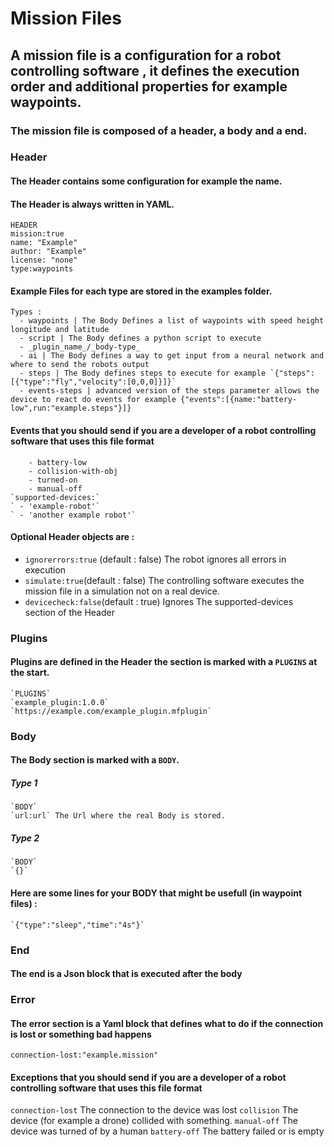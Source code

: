 # Mission Files
## A mission file is a configuration for a robot controlling software , it defines the execution order and additional properties for example waypoints.
### The mission file is composed of a header, a body and a end.
  
  
### Header 
#### The Header contains some configuration for example the name.
#### The Header is always written in YAML.


   `HEADER`  
    `mission:true`       
    `name: "Example"`      
    `author: "Example"`     
    `license: "none"`     
    `type:waypoints`   
#### Example Files for each type are stored in the examples folder. 
    Types :     
      - waypoints | The Body Defines a list of waypoints with speed height longitude and latitude     
      - script | The Body defines a python script to execute
      - _plugin_name_/_body-type_    
      - ai | The Body defines a way to get input from a neural network and where to send the robots output
      - steps | The Body defines steps to execute for example `{"steps":[{"type":"fly","velocity":[0,0,0]}]}`
      - events-steps | advanced version of the steps parameter allows the device to react do events for example {"events":[{name:"battery-low",run:"example.steps"}]} 
#### Events that you should send if you are a developer of a robot controlling software that uses this file format
        - battery-low
        - collision-with-obj
        - turned-on
        - manual-off
    `supported-devices:`
    ` - 'example-robot'`
    ` - 'another example robot'`
#### Optional Header objects are :
  - `ignorerrors:true` (default : false) The robot ignores all errors in execution
  - `simulate:true`(default : false)  The controlling software executes the mission file in a simulation not on a real device.
  - `devicecheck:false`(default : true) Ignores The supported-devices section of the Header
### Plugins
#### Plugins are defined in the Header the section is marked with a `PLUGINS` at the start.
    `PLUGINS`
    `example_plugin:1.0.0`
    `https://example.com/example_plugin.mfplugin`
### Body
#### The Body section is marked with a `BODY`.     
##### Type 1
    `BODY`     
    `url:url` The Url where the real Body is stored.     
##### Type 2
    `BODY`    
    `{}`       
#### Here are some lines for your BODY that might be usefull (in waypoint files) :
    `{"type":"sleep","time":"4s"}`
### End
#### The end is a Json block that is executed after the body
### Error
#### The error section is a Yaml block that defines what to do if the connection is lost or something bad happens
  `connection-lost:"example.mission"`
#### Exceptions that you should send if you are a developer of a robot controlling software that uses this file format
   `connection-lost` The connection to the device was lost
   `collision` The device (for example a drone) collided with something.
   `manual-off` The device was turned of by a human
   `battery-off` The battery failed or is empty
